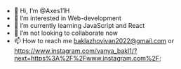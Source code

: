 - 👋 Hi, I’m @Axes11H 
- 👀 I’m interested in Web-development
- 🌱 I’m currently learning JavaScript and React
- 💞️ I’m not looking to collaborate now
- 📫 How to reach me baklazhovivan2022@gmail.com or https://www.instagram.com/vanya_bakl1/?next=https%3A%2F%2Fwww.instagram.com%2F;
